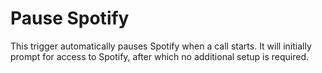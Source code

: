 # Pause Spotify

This trigger automatically pauses Spotify when a call starts. It will initially prompt for access to Spotify, after which no additional setup is required.
